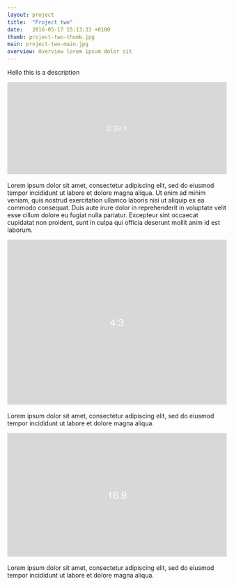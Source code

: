 ```yaml
---
layout: project
title:  "Project two"
date:   2016-05-17 15:13:33 +0100
thumb: project-two-thumb.jpg
main: project-two-main.jpg
overview: Overview lorem ipsum dolor sit
---
```

Hello this is a description

![2-39_1](/assets/images/2-39_1.png)

Lorem ipsum dolor sit amet, consectetur adipiscing elit, sed do eiusmod tempor incididunt ut labore et dolore magna aliqua. Ut enim ad minim veniam, quis nostrud exercitation ullamco laboris nisi ut aliquip ex ea commodo consequat. Duis aute irure dolor in reprehenderit in voluptate velit esse cillum dolore eu fugiat nulla pariatur. Excepteur sint occaecat cupidatat non proident, sunt in culpa qui officia deserunt mollit anim id est laborum.

![4_3](/assets/images/4_3.png)

Lorem ipsum dolor sit amet, consectetur adipiscing elit, sed do eiusmod tempor incididunt ut labore et dolore magna aliqua.

![16_9](/assets/images/16_9.png)

Lorem ipsum dolor sit amet, consectetur adipiscing elit, sed do eiusmod tempor incididunt ut labore et dolore magna aliqua.